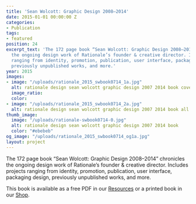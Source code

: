 ```yaml
---
title: 'Sean Wolcott: Graphic Design 2008–2014'
date: 2015-01-01 00:00:00 Z
categories:
- Publication
tags:
- featured
position: 24
excerpt_text: 'The 172 page book “Sean Wolcott: Graphic Design 2008–2014” chronicles
  the ongoing design work of Rationale’s founder & creative director. Includes projects
  ranging from identity, promotion, publication, user interface, packaging design,
  previously unpublished works, and more.'
year: 2015
images:
- image: "/uploads/rationale_2015_swbook0714_1a.jpg"
  alt: rationale design sean wolcott graphic design 2007 2014 book cover
  image_ratio: 
  color: 
- image: "/uploads/rationale_2015_swbook0714_2a.jpg"
  alt: rationale design sean wolcott graphic design 2007 2014 book all pages
thumb_image:
  image: "/uploads/rationale-swbook0714-0.jpg"
  alt: rationale design sean wolcott graphic design 2007 2014 book
  color: "#ebebeb"
og_image: "/uploads/rationale_2015_swbook0714_og1a.jpg"
layout: project
---
```


The 172 page book “Sean Wolcott: Graphic Design 2008–2014” chronicles the ongoing design work of Rationale’s founder & creative director. Includes projects ranging from identity, promotion, publication, user interface, packaging design, previously unpublished works, and more.

This book is available as a free PDF in our [Resources](https://rationale-design.com/resources/sean-wolcott-graphic-design/) or a printed book in our [Shop](https://rationale-design.com/shop/sean-wolcott-graphic-design/).